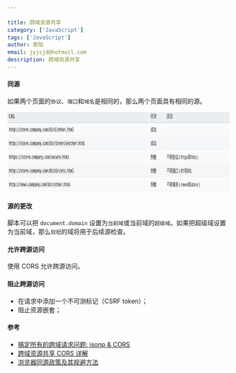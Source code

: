 ```yaml
---

title: 跨域资源共享
category: ['JavaScript']
tags: ['JavaScript']
author: 景阳
email: jyjsjd@hotmail.com
description: 跨域资源共享
---
```


#### 同源
如果两个页面的`协议`、`端口`和`域名`是相同的，那么两个页面具有相同的源。

<img src="/assets/img/source.png" width="800" height="180"/>

#### 源的更改
脚本可以把 `document.domain` 设置为`当前域`或当前域的`超级域`。如果把超级域设置为当前域，那么`较短`的域将用于后续源检查。

#### 允许跨源访问
使用 CORS 允许跨源访问。

#### 阻止跨源访问
* 在请求中添加一个不可测标记（CSRF token）；
* 阻止资源嵌套；

#### 参考
* [搞定所有的跨域请求问题: jsonp & CORS](https://javadoop.com/post/cross-domain)
* [跨域资源共享 CORS 详解](http://www.ruanyifeng.com/blog/2016/04/cors.html)
* [浏览器同源政策及其规避方法](http://www.ruanyifeng.com/blog/2016/04/same-origin-policy.html)
